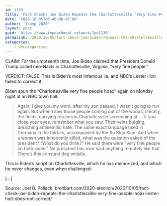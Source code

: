 ```yaml
---
id: 1139
title: 'Fact Check: Joe Biden Repeats the Charlottesville ‘Very Fine People Hoax’; Lester Holt Does Not Correct'
date: '2020-10-05T06:46:00-07:00'
author: 'Trump 2020'
layout: post
guid: 'https://www.impeachment.network/?p=1139'
permalink: /2020/10/05/fact-check-joe-biden-repeats-the-charlottesville-very-fine-people-hoax-lester-holt-does-not-correct/
categories:
    - Uncategorized
---
```


CLAIM: For the umpteenth time, Joe Biden claimed that President Donald Trump called neo-Nazis in Charlottesville, Virginia, “very fine people.”

VERDICT: FALSE. This is Biden’s most infamous lie, and NBC’s Lester Holt failed to correct it.

Biden spun the “Charlottesville very fine people hoax” again on Monday night at an NBC town hall:

> Again, I give you my word, after my son passed, I wasn’t going to run again. But when I saw those people coming out of the woods, literally, the fields, carrying torches in Charlottesville screeching at — if you close your eyes, remember what you saw. Their veins bulging, preaching antisemitic hate. The same exact language used in Germany in the thirties, accompanied by the Ku Klux Klan. And when a woman was innocently killed, what was the question asked of the president? “What do you think?” He said there were “very fine people on both sides.” No president has ever said anything remotely like that. There’s this constant dog whistle.

This is Biden’s script on Charlottesville, which he has memorized, and which he never changes, even when challenged:

\[…\]

Source: Joel B. Pollack, breitbart.com/2020-election/2020/10/05/fact-check-joe-biden-repeats-the-charlottesville-very-fine-people-hoax-lester-holt-does-not-correct/